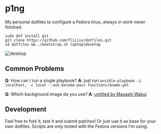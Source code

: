 p1ng
====

My personal dotfiles to configure a Fedora linux, always in work never finished.

```
sudo dnf install git
git clone https://github.com/fliiiix/dotfiles.git
cd dotfiles && ./bootstrap.sh laptop|desktop
```

![desktop](desktop.png)

## Common Problems

**Q**: How can I run a single playbook?
**A**: just run `ansible-playbook -i localhost, -c local --ask-become-pass functions/$name.yml`

**Q**: Which background image do you use?
**A**: [untitled by Masashi Wakui](https://www.flickr.com/photos/megane_wakui/32109503744/in/photostream/)

## Development

Feel free to fork it, test it and submit patches! Or just use it as base
for your own dotfiles. Scripts are only tested with the Fedora versions I'm using.
